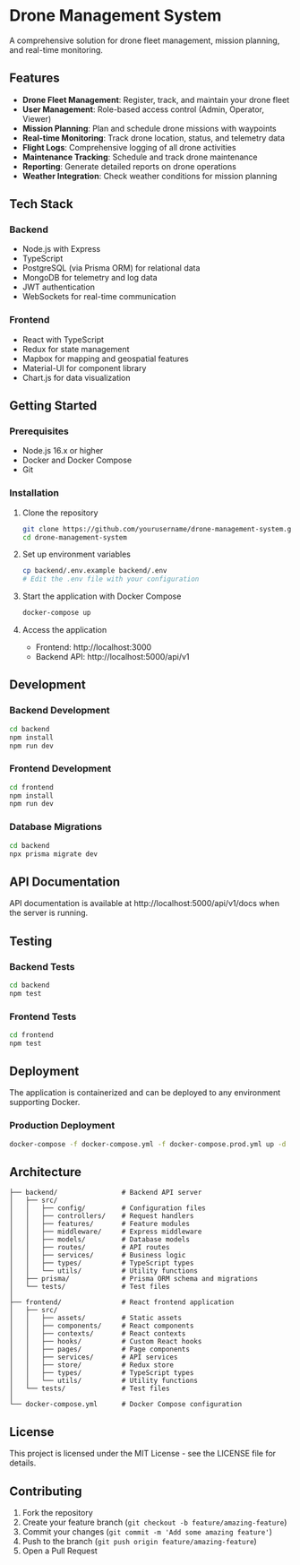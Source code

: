 # Drone Management System

A comprehensive solution for drone fleet management, mission planning, and real-time monitoring.

## Features

- **Drone Fleet Management**: Register, track, and maintain your drone fleet
- **User Management**: Role-based access control (Admin, Operator, Viewer)
- **Mission Planning**: Plan and schedule drone missions with waypoints
- **Real-time Monitoring**: Track drone location, status, and telemetry data
- **Flight Logs**: Comprehensive logging of all drone activities
- **Maintenance Tracking**: Schedule and track drone maintenance
- **Reporting**: Generate detailed reports on drone operations
- **Weather Integration**: Check weather conditions for mission planning

## Tech Stack

### Backend
- Node.js with Express
- TypeScript
- PostgreSQL (via Prisma ORM) for relational data
- MongoDB for telemetry and log data
- JWT authentication
- WebSockets for real-time communication

### Frontend
- React with TypeScript
- Redux for state management
- Mapbox for mapping and geospatial features
- Material-UI for component library
- Chart.js for data visualization

## Getting Started

### Prerequisites
- Node.js 16.x or higher
- Docker and Docker Compose
- Git

### Installation

1. Clone the repository
   ```bash
   git clone https://github.com/yourusername/drone-management-system.git
   cd drone-management-system
   ```

2. Set up environment variables
   ```bash
   cp backend/.env.example backend/.env
   # Edit the .env file with your configuration
   ```

3. Start the application with Docker Compose
   ```bash
   docker-compose up
   ```

4. Access the application
   - Frontend: http://localhost:3000
   - Backend API: http://localhost:5000/api/v1

## Development

### Backend Development
```bash
cd backend
npm install
npm run dev
```

### Frontend Development
```bash
cd frontend
npm install
npm run dev
```

### Database Migrations
```bash
cd backend
npx prisma migrate dev
```

## API Documentation

API documentation is available at http://localhost:5000/api/v1/docs when the server is running.

## Testing

### Backend Tests
```bash
cd backend
npm test
```

### Frontend Tests
```bash
cd frontend
npm test
```

## Deployment

The application is containerized and can be deployed to any environment supporting Docker.

### Production Deployment
```bash
docker-compose -f docker-compose.yml -f docker-compose.prod.yml up -d
```

## Architecture

```
├── backend/                # Backend API server
│   ├── src/
│   │   ├── config/         # Configuration files
│   │   ├── controllers/    # Request handlers
│   │   ├── features/       # Feature modules
│   │   ├── middleware/     # Express middleware
│   │   ├── models/         # Database models
│   │   ├── routes/         # API routes
│   │   ├── services/       # Business logic
│   │   ├── types/          # TypeScript types
│   │   └── utils/          # Utility functions
│   ├── prisma/             # Prisma ORM schema and migrations
│   └── tests/              # Test files
│
├── frontend/               # React frontend application
│   ├── src/
│   │   ├── assets/         # Static assets
│   │   ├── components/     # React components
│   │   ├── contexts/       # React contexts
│   │   ├── hooks/          # Custom React hooks
│   │   ├── pages/          # Page components
│   │   ├── services/       # API services
│   │   ├── store/          # Redux store
│   │   ├── types/          # TypeScript types
│   │   └── utils/          # Utility functions
│   └── tests/              # Test files
│
└── docker-compose.yml      # Docker Compose configuration
```

## License

This project is licensed under the MIT License - see the LICENSE file for details.

## Contributing

1. Fork the repository
2. Create your feature branch (`git checkout -b feature/amazing-feature`)
3. Commit your changes (`git commit -m 'Add some amazing feature'`)
4. Push to the branch (`git push origin feature/amazing-feature`)
5. Open a Pull Request 